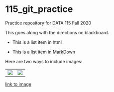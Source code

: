 # 115_git_practice
Practice repository for DATA 115 Fall 2020

This goes along with the directions on blackboard.

<ul> 
  <li> This is a list item in html</li>
  </ul>
  
  * This is a list item in MarkDown
  
  
  Here are two ways to include images: 
  
  <table>
  <tr><td>
<img src="https://raw.githubusercontent.com/drdeford/115_git_practice/master/shark_image.png">
    </td>
    <td>
      <img src="https://raw.githubusercontent.com/drdeford/115_git_practice/master/shark2.png">
    </td>
  </tr>
  </table>


[link to image](https://raw.githubusercontent.com/drdeford/115_git_practice/master/shark2.png)
